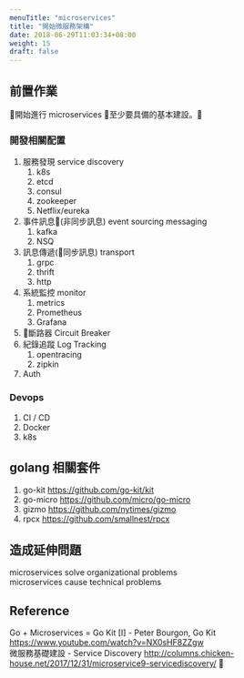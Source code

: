 ```yaml
---
menuTitle: "microservices"
title: "開始微服務架構"
date: 2018-06-29T11:03:34+08:00
weight: 15
draft: false
---
```

## 前置作業
開始進行 microservices 至少要具備的基本建設。
### 開發相關配置 
1. 服務發現 service discovery  
	1. k8s
	2. etcd
	3. consul
	4. zookeeper
	5. Netflix/eureka
2. 事件訊息(非同步訊息) event sourcing messaging
	1. kafka
	2. NSQ
3. 訊息傳遞(同步訊息) transport
	1. grpc
	2. thrift
	3. http
4. 系統監控 monitor  
	1. metrics
	2. Prometheus
	3. Grafana
5. 斷路器 Circuit Breaker
6. 紀錄追蹤 Log Tracking
	1. opentracing
	2. zipkin
7. Auth

### Devops
1. CI / CD
2. Docker
3. k8s

## golang 相關套件
1. go-kit <https://github.com/go-kit/kit>
2. go-micro <https://github.com/micro/go-micro>
3. gizmo <https://github.com/nytimes/gizmo>
4. rpcx <https://github.com/smallnest/rpcx>

## 造成延伸問題
microservices solve organizational problems  
microservices cause technical problems

## Reference
Go + Microservices = Go Kit [I] - Peter Bourgon, Go Kit <https://www.youtube.com/watch?v=NX0sHF8ZZgw>  
微服務基礎建設 - Service Discovery <http://columns.chicken-house.net/2017/12/31/microservice9-servicediscovery/>
